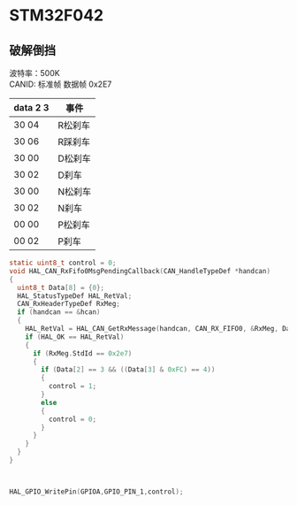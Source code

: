 # STM32F042

## 破解倒挡
波特率：500K  
CANID: 标准帧 数据帧 0x2E7

|data 2 3|事件|
|---|---|
30 04 |R松刹车
30 06 |R踩刹车
30 00 |D松刹车
30 02 |D刹车
30 00 |N松刹车
30 02 |N刹车
00 00 |P松刹车
00 02 |P刹车

```c
static uint8_t control = 0;
void HAL_CAN_RxFifo0MsgPendingCallback(CAN_HandleTypeDef *handcan)
{
  uint8_t Data[8] = {0};
  HAL_StatusTypeDef HAL_RetVal;
  CAN_RxHeaderTypeDef RxMeg;
  if (handcan == &hcan)
  {
    HAL_RetVal = HAL_CAN_GetRxMessage(handcan, CAN_RX_FIFO0, &RxMeg, Data);
    if (HAL_OK == HAL_RetVal)
    {
      if (RxMeg.StdId == 0x2e7)
      {
        if (Data[2] == 3 && ((Data[3] & 0xFC) == 4))
        {
          control = 1;
        }
        else
        {
          control = 0;
        }
      }
    }
  }
}



HAL_GPIO_WritePin(GPIOA,GPIO_PIN_1,control);

```

